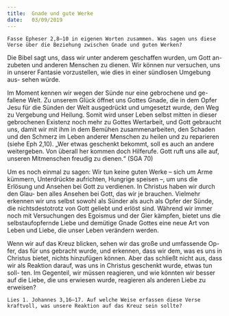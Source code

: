 ```yaml
---
title:  Gnade und gute Werke
date:   03/09/2019
---
```


`Fasse Epheser 2,8–10 in eigenen Worten zusammen. Was sagen uns diese Verse über die Beziehung zwischen Gnade und guten Werken?`

Die Bibel sagt uns, dass wir unter anderem geschaffen wurden, um Gott an- zubeten und anderen Menschen zu dienen. Wir können nur versuchen, uns in unserer Fantasie vorzustellen, wie dies in einer sündlosen Umgebung aus- sehen würde.

Im Moment kennen wir wegen der Sünde nur eine gebrochene und ge- fallene Welt. Zu unserem Glück öffnet uns Gottes Gnade, die in dem Opfer Jesu für die Sünden der Welt ausgedrückt und umgesetzt wurde, den Weg zu Vergebung und Heilung. Somit wird unser Leben selbst mitten in dieser gebrochenen Existenz noch mehr zu Gottes Wertarbeit, und Gott gebraucht uns, damit wir mit ihm in dem Bemühen zusammenarbeiten, den Schaden und den Schmerz im Leben anderer Menschen zu heilen und zu reparieren (siehe Eph 2,10). „Wer etwas geschenkt bekommt, soll es auch an andere weitergeben. Von überall her kommen doch Hilferufe. Gott ruft uns alle auf, unseren Mitmenschen freudig zu dienen.“ (SGA 70)

Um es noch einmal zu sagen: Wir tun keine guten Werke – sich um Arme kümmern, Unterdrückte aufrichten, Hungrige speisen –, um uns die Erlösung und Ansehen bei Gott zu verdienen. In Christus haben wir durch den Glau- ben alles Ansehen bei Gott, das wir je brauchen. Vielmehr erkennen wir uns selbst sowohl als Sünder als auch als Opfer der Sünde, die nichtsdestotrotz von Gott geliebt und erlöst sind. Während wir immer noch mit Versuchungen des Egoismus und der Gier kämpfen, bietet uns die selbstaufopfernde Liebe und demütige Gnade Gottes eine neue Art von Leben und Liebe, die unser Leben verändern werden.

Wenn wir auf das Kreuz blicken, sehen wir das große und umfassende Op- fer, das für uns gebracht wurde, und erkennen, dass wir dem, was es uns in Christus bietet, nichts hinzufügen können. Aber das schließt nicht aus, dass wir als Reaktion darauf, was uns in Christus geschenkt wurde, etwas tun soll- ten. Im Gegenteil, wir müssen reagieren, und wie könnten wir besser auf die Liebe, die uns erwiesen wurde, reagieren als anderen Liebe zu erweisen?

`Lies 1. Johannes 3,16–17. Auf welche Weise erfassen diese Verse kraftvoll, was unsere Reaktion auf das Kreuz sein sollte?`
